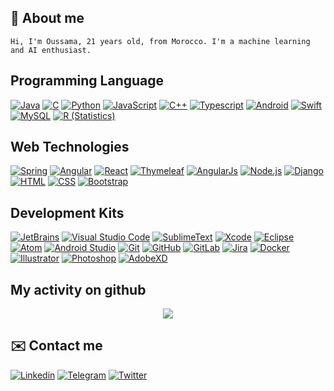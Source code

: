 ## :notebook: About me
```
Hi, I'm Oussama, 21 years old, from Morocco. I'm a machine learning and AI enthusiast.
```
## Programming Language
[![Java](https://img.shields.io/badge/-Java-007396?style=flat&logo=Java&logoColor=white)](https://github.com/oussiw?tab=repositories&language=java)
[![C](https://img.shields.io/badge/-C-4574E0?style=flat&logo=C&logoColor=white)](https://github.com/oussiw?tab=repositories)
[![Python](https://img.shields.io/badge/-Python-3776AB?style=flat&logo=python&logoColor=white)](https://github.com/oussiw?tab=repositories)
[![JavaScript](https://img.shields.io/badge/-JavaScript-F7DF1E?style=flat&logo=JavaScript&logoColor=black)](https://github.com/oussiw?tab=repositories&language=javascript)
[![C++](https://img.shields.io/badge/-C++-00599C?style=flat&logo=C%2b%2b&logoColor=white)](https://github.com/oussiw?tab=repositories)
[![Typescript](https://img.shields.io/badge/-TypeScript-3178C6?style=flat&logo=TypeScript&logoColor=white)](https://github.com/oussiw?tab=repositories&language=typescript)
[![Android](https://img.shields.io/badge/-Android-3DDC84?style=flat&logo=android&logoColor=white)](https://github.com/oussiw?tab=repositories)
[![Swift](https://img.shields.io/badge/-Swift-FA7343?style=flat&logo=Swift&logoColor=white)](https://github.com/oussiw?tab=repositories)
[![MySQL](https://img.shields.io/badge/-MySQL-4479A1?style=flat&logo=mysql&logoColor=white)](https://github.com/oussiw?tab=repositories)
[![R (Statistics)](https://img.shields.io/badge/-R-276DC3?style=flat&logo=R&logoColor=white)](https://github.com/oussiw?tab=repositories)

## Web Technologies
[![Spring](https://img.shields.io/badge/-Spring-6DB33F?style=flat&logo=Spring&logoColor=white)](https://github.com/oussiw?tab=repositories)
[![Angular](https://img.shields.io/badge/-Angular-DD0031?style=flat&logo=angular)](https://github.com/oussiw?tab=repositories)
[![React](https://img.shields.io/badge/-React-61DAFB?style=flat&logo=react&logoColor=black)](https://github.com/oussiw?tab=repositories)
[![Thymeleaf](https://img.shields.io/badge/-Thymeleaf-005F0F?style=flat&logo=thymeleaf)](https://github.com/oussiw?tab=repositories)
[![AngularJs](https://img.shields.io/badge/-AngularJs-E23237?style=flat&logo=angularjs&logoColor=skyblue)](https://github.com/oussiw?tab=repositories)
[![Node.js](https://img.shields.io/badge/-Node.js-339933?style=flat&logo=node.js&logoColor=white)](https://github.com/oussiw?tab=repositories)
[![Django](https://img.shields.io/badge/-Django-092E20?style=flat&logo=django&logoColor=white)](https://github.com/oussiw?tab=repositories)
[![HTML](https://img.shields.io/badge/-HTML-E34F26?style=flat&logo=HTML5&logoColor=white)](https://github.com/oussiw?tab=repositories)
[![CSS](https://img.shields.io/badge/-CSS-1572B6?style=flat&logo=CSS3&logoColor=white)](https://github.com/oussiw?tab=repositories)
[![Bootstrap](https://img.shields.io/badge/-Bootstrap-7952B3?style=flat&logo=bootstrap&logoColor=white)](https://github.com/oussiw?tab=repositories)

## Development Kits 
[![JetBrains](https://img.shields.io/badge/-JetBrains-000000?style=flat&logo=JetBrains&logoColor=white)](https://github.com/oussiw?tab=repositories)
[![Visual Studio Code](https://img.shields.io/badge/-Visual%20Studio%20Code-007ACC?style=flat&logo=visual-studio-code&logoColor=white)](https://github.com/oussiw?tab=repositories)
[![SublimeText](https://img.shields.io/badge/-Sublime%20Text-FF9800?style=flat&logo=sublime-text&logoColor=black)](https://github.com/oussiw?tab=repositories)
[![Xcode](https://img.shields.io/badge/-Xcode-1575F9?style=flat&logo=xcode&logoColor=white)](https://github.com/oussiw?tab=repositories)
[![Eclipse](https://img.shields.io/badge/-Eclipse%20IDE-2C2255?style=flat&logo=eclipse-ide&logoColor=white)](https://github.com/oussiw?tab=repositories)
[![Atom](https://img.shields.io/badge/-Atom-66595C?style=flat&logo=atom&logoColor=white)](https://github.com/oussiw?tab=repositories)
[![Android Studio](https://img.shields.io/badge/-Android%20Studio-3DDC84?style=flat&logo=android-studio&logoColor=white)](https://github.com/oussiw?tab=repositories)
[![Git](https://img.shields.io/badge/-Git-F05032?style=flat&logo=git&logoColor=white)](https://github.com/oussiw?tab=repositories)
[![GitHub](https://img.shields.io/badge/-GitHub-181717?style=flat&logo=github&logoColor=white)](https://github.com/oussiw?tab=repositories)
[![GitLab](https://img.shields.io/badge/-GitLab-FCA121?style=flat&logo=gitlab&logoColor=white)](https://github.com/oussiw?tab=repositories)
[![Jira](https://img.shields.io/badge/-Jira-0052CC?style=flat&logo=jira-software&logoColor=white)](https://github.com/oussiw?tab=repositories)
[![Docker](https://img.shields.io/badge/-Docker-2496ED?style=flat&logo=docker&logoColor=white)](https://github.com/oussiw?tab=repositories)
[![Illustrator](https://img.shields.io/badge/-Illustrator-FF9A00?style=flat&logo=adobe-illustrator&logoColor=black)](https://github.com/oussiw?tab=repositories)
[![Photoshop](https://img.shields.io/badge/-Photoshop-31A8FF?style=flat&logo=adobe-photoshop&logoColor=white)](https://github.com/oussiw?tab=repositories)
[![AdobeXD](https://img.shields.io/badge/-Adobe%20XD-FF61F6?style=flat&logo=adobe-xd&logoColor=black)](https://github.com/oussiw?tab=repositories)

## My activity on github
<p align="center">
    <a href="https://github.com/oussiw?tab=repositories">
        <img src="https://github-readme-stats.vercel.app/api?username=oussiw&hide_title=true&hide_border=true&show_icons=true&include_all_commits=true&count_private=false&line_height=30&text_color=000&icon_color=000&bg_color=0,ea6161,ffc64d,fffc4d,52fa5a&theme=graywhite" />
    </a>
</p>
    
## :envelope: Contact me
[![Linkedin](https://img.shields.io/badge/-Linkedin-blue?style=flat-square&logo=Linkedin&logoColor=white&link=https://www.linkedin.com/in/oussama-siwane/)](https://www.linkedin.com/in/oussama-siwane/)
[![Telegram](https://img.shields.io/badge/-Telegram-blue?style=flat-square&logo=Telegram&logoColor=white&link=https://t.me/Oussiw)](https://t.me/Oussiw)
[![Twitter](https://img.shields.io/badge/-Twitter-1ca0f1?style=flat-square&labelColor=1ca0f1&logo=twitter&logoColor=white&link=https://twitter.com/oussiw)](https://twitter.com/oussiw)
